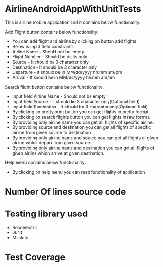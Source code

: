 # AirlineAndroidAppWithUnitTests
 
This is airline mobile application and it contains below functionality.

Add Flight button contains below functionality:
  - You can add flight and airline by clicking on button add flights. 
  -	Below is input field constraints.
  -	Airline Name - Should not be empty
  -	Flight Number - Should be digits only
  -	Source - It should be 3 character only
  -	Destination - It should be 3 character only
  -	Departure - It should be in MM/dd/yyyy hh:mm am/pm
  -	Arrival - It should be in MM/dd/yyyy hh:mm am/pm
  
Search flight button contains below functionality:
  -	Input field Airline Name - Should not be empty
  -	Input field Source - It should be 3 character only(Optional field)
  -	Input field Destination - It should be 3 character only(Optional field)
  -	By clicking on pretty print button you can get flights in pretty format.     
  -	By clicking on search flights button you can get flights in raw format.
  -	By providing only airline name you can get all flights of specific airline. 
  -	By providing source and destination you can get all flights of specific airline from given source to destination.
  -	By providing only airline name and source you can get all flights of given airline which depart from given source.
  -	By providing only airline name and destination you can get all flights of given airline which arrive at given destination.
  
Help menu contains below functionality:
  - By clicking on help menu you can read functionality of application.
 
# Number Of lines source code

# Testing library used

  - Roboelectric
  - Junit
  - Mockito
  
# Test Coverage
